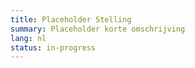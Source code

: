 ```yaml
---
title: Placeholder Stelling
summary: Placeholder korte omschrijving
lang: nl
status: in-progress
---
```

